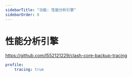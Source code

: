 ```yaml
---
sidebarTitle: "功能: 性能分析引擎"
sidebarOrder: 8
---
```


# 性能分析引擎

https://github.com/l552121229/clash-core-backup-tracing

```yaml
profile:
    tracing: true
```
